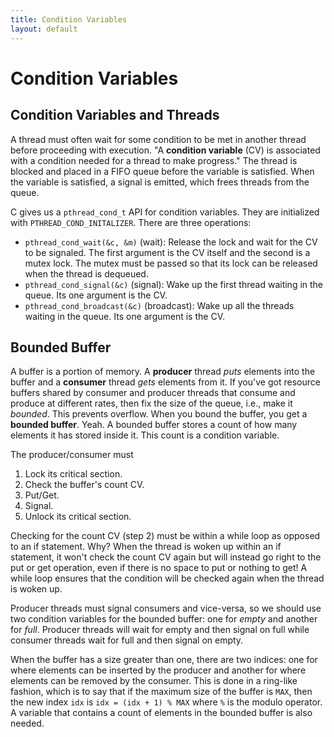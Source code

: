 ```yaml
---
title: Condition Variables
layout: default
---
```


# Condition Variables

## Condition Variables and Threads

A thread must often wait for some condition to be met in another thread before proceeding with execution. "A **condition variable** (CV) is associated with a condition needed for a thread to make progress." The thread is blocked and placed in a FIFO queue before the variable is satisfied. When the variable is satisfied, a signal is emitted, which frees threads from the queue.

C gives us a `pthread_cond_t` API for condition variables. They are initialized with `PTHREAD_COND_INITALIZER`. There are three operations:

- `pthread_cond_wait(&c, &m)` (wait): Release the lock and wait for the CV to be signaled. The first argument is the CV itself and the second is a mutex lock. The mutex must be passed so that its lock can be released when the thread is dequeued.
- `pthread_cond_signal(&c)` (signal): Wake up the first thread waiting in the queue. Its one argument is the CV.
- `pthread_cond_broadcast(&c)` (broadcast): Wake up all the threads waiting in the queue. Its one argument is the CV.

## Bounded Buffer

A buffer is a portion of memory. A **producer** thread *puts* elements into the buffer and a **consumer** thread *gets* elements from it. If you've got resource buffers shared by consumer and producer threads that consume and produce at different rates, then fix the size of the queue, i.e., make it *bounded*. This prevents overflow. When you bound the buffer, you get a **bounded buffer**. Yeah. A bounded buffer stores a count of how many elements it has stored inside it. This count is a condition variable.

The producer/consumer must

1. Lock its critical section.
2. Check the buffer's count CV.
3. Put/Get.
4. Signal.
5. Unlock its critical section.

Checking for the count CV (step 2) must be within a while loop as opposed to an if statement. Why? When the thread is woken up within an if statement, it won't check the count CV again but will instead go right to the put or get operation, even if there is no space to put or nothing to get! A while loop ensures that the condition will be checked again when the thread is woken up.

Producer threads must signal consumers and vice-versa, so we should use two condition variables for the bounded buffer: one for *empty* and another for *full*. Producer threads will wait for empty and then signal on full while consumer threads wait for full and then signal on empty.

When the buffer has a size greater than one, there are two indices: one for where elements can be inserted by the producer and another for where elements can be removed by the consumer. This is done in a ring-like fashion, which is to say that if the maximum size of the buffer is `MAX`, then the new index `idx` is `idx = (idx + 1) % MAX` where `%` is the modulo operator. A variable that contains a count of elements in the bounded buffer is also needed.
